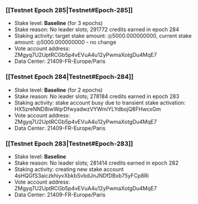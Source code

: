 ### [[Testnet Epoch 285|Testnet#Epoch-285]]
* Stake level: **Baseline** (for 3 epochs)
* Stake reason: No leader slots; 291772 credits earned in epoch 284
* Staking activity: target stake amount: ◎5000.000000000, current stake amount: ◎5000.000000000 - no change
* Vote account address: ZMgyq7U2UptRCGb5p4vEVuA4u12yPwmaXotgDu4MqE7
* Data Center: 21409-FR-Europe/Paris
### [[Testnet Epoch 284|Testnet#Epoch-284]]
* Stake level: **Baseline** (for 2 epochs)
* Stake reason: No leader slots; 278184 credits earned in epoch 283
* Staking activity: stake account busy due to transient stake activation: HX5zreNND8iwWqrDfwyadwzVYWmiYLYdbojQ8FHwcxGm
* Vote account address: ZMgyq7U2UptRCGb5p4vEVuA4u12yPwmaXotgDu4MqE7
* Data Center: 21409-FR-Europe/Paris
### [[Testnet Epoch 283|Testnet#Epoch-283]]
* Stake level: **Baseline**
* Stake reason: No leader slots; 281414 credits earned in epoch 282
* Staking activity: creating new stake account 4sHQGfS3aiczkhiyvXbkbSvbdJnJNDfDBxb75yFCp8Ri
* Vote account address: ZMgyq7U2UptRCGb5p4vEVuA4u12yPwmaXotgDu4MqE7
* Data Center: 21409-FR-Europe/Paris